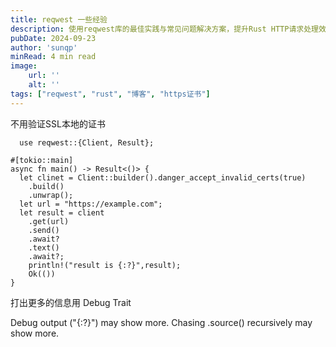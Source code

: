 ```yaml
---
title: reqwest 一些经验
description: 使用reqwest库的最佳实践与常见问题解决方案，提升Rust HTTP请求处理效率
pubDate: 2024-09-23
author: 'sunqp'
minRead: 4 min read
image:
    url: ''
    alt: ''
tags: ["reqwest", "rust", "博客", "https证书"]
---
```


不用验证SSL本地的证书

```
  use reqwest::{Client, Result};

#[tokio::main]
async fn main() -> Result<()> {
  let clinet = Client::builder().danger_accept_invalid_certs(true)
    .build()
    .unwrap();
  let url = "https://example.com";
  let result = client
    .get(url)
    .send()
    .await?
    .text()
    .await?;
    println!("result is {:?}",result);
    Ok(())
}
```

打出更多的信息用 Debug Trait

Debug output ("{:?}") may show more. Chasing .source() recursively may show more.
